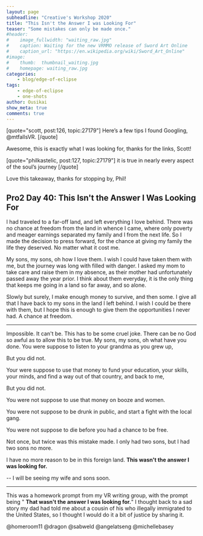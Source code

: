 ```yaml
---
layout: page
subheadline: "Creative's Workshop 2020"
title: "This Isn't the Answer I was Looking For"
teaser: "Some mistakes can only be made once."
#header:
#    image_fullwidth: "waiting_raw.jpg"
#    caption: Waiting for the new VRMMO release of Sword Art Online
#    caption_url: "https://en.wikipedia.org/wiki/Sword_Art_Online"
#image:
#    thumb:  thumbnail_waiting.jpg
#    homepage: waiting_raw.jpg
categories:
    - blog/edge-of-eclipse
tags:
    - edge-of-eclipse
    - one-shots
author: Ousikai
show_meta: true
comments: true
---
```

[quote="scott, post:126, topic:27179"]
Here’s a few tips I found Googling, @mtfallsVR.
[/quote]

Awesome, this is exactly what I was looking for, thanks for the links, Scott!

[quote="philkastelic, post:127, topic:27179"]
it is true in nearly every aspect of the soul’s journey
[/quote]

Love this takeaway, thanks for stopping by, Phil! 

## Pro2 Day 40: This Isn't the Answer I Was Looking For 
I had traveled to a far-off land, and left everything I love behind. There was no chance at freedom from the land in whence I came, where only poverty and meager earnings separated my family and I from the next life. So I made the decision to press forward, for the chance at giving my family the life they deserved. No matter what it cost me. 

My sons, my sons, oh how I love them. I wish I could have taken them with me, but the journey was long with filled with danger. I asked my mom to take care and raise them in my absence, as their mother had unfortunately passed away the year prior. I think about them everyday, it is the only thing that keeps me going in a land so far away, and so alone. 

Slowly but surely, I make enough money to survive, and then some. I give all that I have back to my sons in the land I left behind. I wish I could be there with them, but I hope this is enough to give them the opportunities I never had. A chance at freedom. 

---
Impossible. It can't be. This has to be some cruel joke. There can be no God so awful as to allow this to be true. My sons, my sons, oh what have you done. You were suppose to listen to your grandma as you grew up,

But you did not. 

Your were suppose to use that money to fund your education, your skills, your minds, and find a way out of that country, and back to me,

But you did not. 

You were not suppose to use that money on booze and women. 

You were not suppose to be drunk in public, and  start a fight with the local gang. 

You were not suppose to die before you had a chance to be free.

Not once, but twice was this mistake made. I only had two sons, but I had two sons no more. 

I have no more reason to be in this foreign land. **This wasn't the answer I was looking for.** 

--
I will be seeing my wife and sons soon. 

---
This was a homework prompt from my VR writing group, with the prompt being " **That wasn't the answer I was looking for.**" I thought back to a sad story my dad had told me about a cousin of his who illegally immigrated to the United States, so I thought I would do it a bit of justice by sharing it. 

@homeroom11 @dragon @sabweld @angelatseng @michellebasey